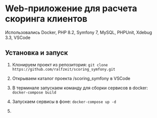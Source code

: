 # Web-приложение для расчета скоринга клиентов

Использовались Docker, PHP 8.2, Symfony 7, MySQL, PHPUnit, Xdebug 3.3, VSCode

## Установка и запуск

1. Клонируем проект из репозитория:
`git clone https://github.com/ralfzeit/scoring_symfony.git`

2. Открываем каталог проекта /scoring_symfony в VSCode

3. В терминале запускаем команду для сборки сервисов в docker:
`docker-compose build`

4. Запускаем сервисы в фоне:
`docker-compose up -d`

5. 
